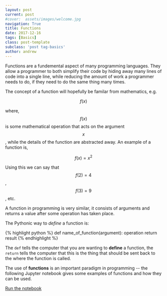 ```yaml
---
layout: post
current: post
#cover:  assets/images/welcome.jpg
navigation: True
title: Functions 
date: 2017-12-16
tags: [Basics]
class: post-template
subclass: 'post tag-basics'
author: andrew
---
```


Functions are a fundemental aspect of many programming languages. They allow a programmer to both simplify their code by hiding away many lines of code into a single line, while reducing the amount of work a programmer needs to do, if they need to do the same thing many times. 

The concept of a function will hopefully be familar from mathematics, e.g.

$$ f(x) $$

where, $$ f(x) $$ is some mathematical operation that acts on the argument $$ x $$, while the details of the function are abstracted away. An example of a function is, 

$$ f(x) = x^2 $$

Using this we can say that $$ f(2) = 4 $$, $$ f(3)=9 $$, etc. 

A function in programming is very similar, it consists of arguments and returns a value after some operation has taken place. 

The Pythonic way to *define* a function is:

{% highlight python %}
def name_of_function(argument):
    operation
    return result
{% endhighlight %}

The ```def``` tells the computer that you are wanting to **define** a function, the ```return``` tells the computer that this is the thing that should be sent back to the where the function is called. 

The use of **functions** is an important paradigm in programming -- the following Jupyter notebook gives some examples of functions and how they can be used. 

[Run the notebook](https://mybinder.org/v2/gh/bjmorgan/python_in_chemistry/master?filepath=General%2FFunctions.ipynb)
